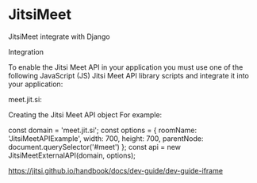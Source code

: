 # JitsiMeet
JitsiMeet integrate with Django

Integration

To enable the Jitsi Meet API in your application you must use one 
of the following JavaScript (JS) Jitsi Meet API library scripts and integrate it into your application:


meet.jit.si:
<script src='https://meet.jit.si/external_api.js'></script>

Creating the Jitsi Meet API object 
For example:

const domain = 'meet.jit.si';
const options = {
    roomName: 'JitsiMeetAPIExample',
    width: 700,
    height: 700,
    parentNode: document.querySelector('#meet')
};
const api = new JitsiMeetExternalAPI(domain, options);

https://jitsi.github.io/handbook/docs/dev-guide/dev-guide-iframe

